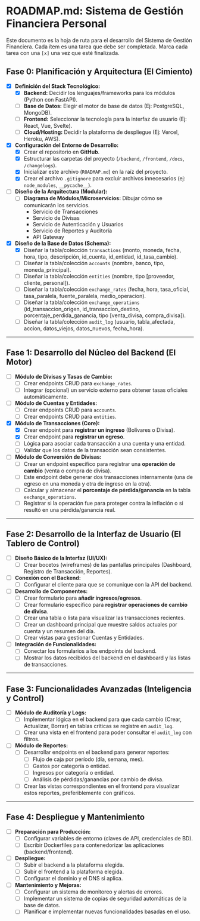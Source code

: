 # ROADMAP.md: Sistema de Gestión Financiera Personal

Este documento es la hoja de ruta para el desarrollo del Sistema de Gestión Financiera. Cada ítem es una tarea que debe ser completada. Marca cada tarea con una `[x]` una vez que esté finalizada.

## Fase 0: Planificación y Arquitectura (El Cimiento)

* [x] **Definición del Stack Tecnológico:**
    * [x] **Backend:** Decidir los lenguajes/frameworks para los módulos (Python con FastAPI).
    * [ ] **Base de Datos:** Elegir el motor de base de datos (Ej: PostgreSQL, MongoDB).
    * [ ] **Frontend:** Seleccionar la tecnología para la interfaz de usuario (Ej: React, Vue, Svelte).
    * [ ] **Cloud/Hosting:** Decidir la plataforma de despliegue (Ej: Vercel, Heroku, AWS).
* [x] **Configuración del Entorno de Desarrollo:**
    * [x] Crear el repositorio en **GitHub**.
    * [x] Estructurar las carpetas del proyecto (`/backend`, `/frontend`, `/docs`, `/changelogs`).
    * [x] Inicializar este archivo (`ROADMAP.md`) en la raíz del proyecto.
    * [x] Crear el archivo `.gitignore` para excluir archivos innecesarios (ej: `node_modules`, `__pycache__`).
* [ ] **Diseño de la Arquitectura (Modular):**
    * [ ] **Diagrama de Módulos/Microservicios:** Dibujar cómo se comunicarán los servicios.
        * Servicio de Transacciones
        * Servicio de Divisas
        * Servicio de Autenticación y Usuarios
        * Servicio de Reportes y Auditoría
        * API Gateway
* [x] **Diseño de la Base de Datos (Schema):**
    * [x] Diseñar la tabla/colección `transactions` (monto, moneda, fecha, hora, tipo, descripción, id_cuenta, id_entidad, id_tasa_cambio).
    * [ ] Diseñar la tabla/colección `accounts` (nombre, banco, tipo, moneda_principal).
    * [ ] Diseñar la tabla/colección `entities` (nombre, tipo [proveedor, cliente, personal]).
    * [ ] Diseñar la tabla/colección `exchange_rates` (fecha, hora, tasa_oficial, tasa_paralela, fuente_paralela, medio_operacion).
    * [ ] Diseñar la tabla/colección `exchange_operations` (id_transaccion_origen, id_transaccion_destino, porcentaje_perdida_ganancia, tipo [venta_divisa, compra_divisa]).
    * [ ] Diseñar la tabla/colección `audit_log` (usuario, tabla_afectada, accion, datos_viejos, datos_nuevos, fecha_hora).

---

## Fase 1: Desarrollo del Núcleo del Backend (El Motor)

* [ ] **Módulo de Divisas y Tasas de Cambio:**
    * [ ] Crear endpoints CRUD para `exchange_rates`.
    * [ ] Integrar (opcional) un servicio externo para obtener tasas oficiales automáticamente.
* [ ] **Módulo de Cuentas y Entidades:**
    * [ ] Crear endpoints CRUD para `accounts`.
    * [ ] Crear endpoints CRUD para `entities`.
* [x] **Módulo de Transacciones (Core):**
    * [x] Crear endpoint para **registrar un ingreso** (Bolívares o Divisa).
    * [x] Crear endpoint para **registrar un egreso**.
    * [ ] Lógica para asociar cada transacción a una cuenta y una entidad.
    * [ ] Validar que los datos de la transacción sean consistentes.
* [ ] **Módulo de Conversión de Divisas:**
    * [ ] Crear un endpoint específico para registrar una **operación de cambio** (venta o compra de divisa).
    * [ ] Este endpoint debe generar dos transacciones internamente (una de egreso en una moneda y otra de ingreso en la otra).
    * [ ] Calcular y almacenar el **porcentaje de pérdida/ganancia** en la tabla `exchange_operations`.
    * [ ] Registrar si la operación fue para proteger contra la inflación o si resultó en una pérdida/ganancia real.

---

## Fase 2: Desarrollo de la Interfaz de Usuario (El Tablero de Control)

* [ ] **Diseño Básico de la Interfaz (UI/UX):**
    * [ ] Crear bocetos (wireframes) de las pantallas principales (Dashboard, Registro de Transacción, Reportes).
* [ ] **Conexión con el Backend:**
    * [ ] Configurar el cliente para que se comunique con la API del backend.
* [ ] **Desarrollo de Componentes:**
    * [ ] Crear formulario para **añadir ingresos/egresos**.
    * [ ] Crear formulario específico para **registrar operaciones de cambio de divisa**.
    * [ ] Crear una tabla o lista para visualizar las transacciones recientes.
    * [ ] Crear un dashboard principal que muestre saldos actuales por cuenta y un resumen del día.
    * [ ] Crear vistas para gestionar Cuentas y Entidades.
* [ ] **Integración de Funcionalidades:**
    * [ ] Conectar los formularios a los endpoints del backend.
    * [ ] Mostrar los datos recibidos del backend en el dashboard y las listas de transacciones.

---

## Fase 3: Funcionalidades Avanzadas (Inteligencia y Control)

* [ ] **Módulo de Auditoría y Logs:**
    * [ ] Implementar lógica en el backend para que cada cambio (Crear, Actualizar, Borrar) en tablas críticas se registre en `audit_log`.
    * [ ] Crear una vista en el frontend para poder consultar el `audit_log` con filtros.
* [ ] **Módulo de Reportes:**
    * [ ] Desarrollar endpoints en el backend para generar reportes:
        * [ ] Flujo de caja por período (día, semana, mes).
        * [ ] Gastos por categoría o entidad.
        * [ ] Ingresos por categoría o entidad.
        * [ ] Análisis de pérdidas/ganancias por cambio de divisa.
    * [ ] Crear las vistas correspondientes en el frontend para visualizar estos reportes, preferiblemente con gráficos.

---

## Fase 4: Despliegue y Mantenimiento

* [ ] **Preparación para Producción:**
    * [ ] Configurar variables de entorno (claves de API, credenciales de BD).
    * [ ] Escribir Dockerfiles para contenedorizar las aplicaciones (backend/frontend).
* [ ] **Despliegue:**
    * [ ] Subir el backend a la plataforma elegida.
    * [ ] Subir el frontend a la plataforma elegida.
    * [ ] Configurar el dominio y el DNS si aplica.
* [ ] **Mantenimiento y Mejoras:**
    * [ ] Configurar un sistema de monitoreo y alertas de errores.
    * [ ] Implementar un sistema de copias de seguridad automáticas de la base de datos.
    * [ ] Planificar e implementar nuevas funcionalidades basadas en el uso.
